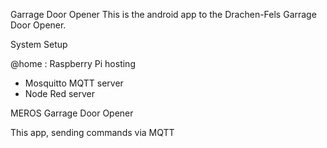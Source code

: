 Garrage Door Opener
This is the android app to the Drachen-Fels Garrage Door Opener.

System Setup

@home :
Raspberry Pi hosting
- Mosquitto MQTT server
- Node Red server

MEROS Garrage Door Opener

This app, sending commands via MQTT


